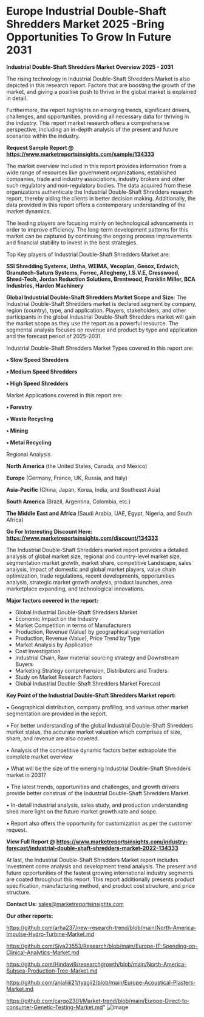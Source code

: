 # Europe Industrial Double-Shaft Shredders Market 2025 -Bring Opportunities To Grow In Future 2031

<Strong> Industrial Double-Shaft Shredders Market Overview 2025 - 2031</strong>

The rising technology in Industrial Double-Shaft Shredders Market is also depicted in this research report. Factors that are boosting the growth of the market, and giving a positive push to thrive in the global market is explained in detail.

Furthermore, the report highlights on emerging trends, significant drivers, challenges, and opportunities, providing all necessary data for thriving in the industry. This report market research offers a comprehensive perspective, including an in-depth analysis of the present and future scenarios within the industry.

<strong>Request Sample Report @ <a href=https://www.marketreportsinsights.com/sample/134333>https://www.marketreportsinsights.com/sample/134333</a></strong>

The market overview included in this report provides information from a wide range of resources like government organizations, established companies, trade and industry associations, industry brokers and other such regulatory and non-regulatory bodies. The data acquired from these organizations authenticate the Industrial Double-Shaft Shredders research report, thereby aiding the clients in better decision making. Additionally, the data provided in this report offers a contemporary understanding of the market dynamics.

The leading players are focusing mainly on technological advancements in order to improve efficiency. The long-term development patterns for this market can be captured by continuing the ongoing process improvements and financial stability to invest in the best strategies.

Top Key players of Industrial Double-Shaft Shredders Market are:

<strong>SSI Shredding Systems, Untha, WEIMA, Vecoplan, Genox, Erdwich, Granutech-Saturn Systems, Forrec, Allegheny, I.S.V.E, Cresswood, Shred-Tech, Jordan Reduction Solutions, Brentwood, Franklin Miller, BCA Industries, Harden Machinery</strong>

<strong><b>Global Industrial Double-Shaft Shredders Market Scope and Size:</b></strong>
The Industrial Double-Shaft Shredders market is declared segment by company, region (country), type, and application. Players, stakeholders, and other participants in the global Industrial Double-Shaft Shredders market will gain the market scope as they use the report as a powerful resource. The segmental analysis focuses on revenue and product by type and application and the forecast period of 2025-2031.

Industrial Double-Shaft Shredders Market Types covered in this report are:

<strong>• Slow Speed Shredders

• Medium Speed Shredders

• High Speed Shredders</strong>

Market Applications covered in this report are:

<strong>• Forestry

• Waste Recycling

• Mining

• Metal Recycling</strong> 

Regional Analysis

<strong>North America</strong> (the United States, Canada, and Mexico)

<strong>Europe</strong> (Germany, France, UK, Russia, and Italy)

<strong>Asia-Pacific</strong> (China, Japan, Korea, India, and Southeast Asia)

<strong>South America</strong> (Brazil, Argentina, Colombia, etc.)

<strong>The Middle East and Africa</strong> (Saudi Arabia, UAE, Egypt, Nigeria, and South Africa)

<strong>Go For Interesting Discount Here: <a href=https://www.marketreportsinsights.com/discount/134333>https://www.marketreportsinsights.com/discount/134333</a></strong>

The Industrial Double-Shaft Shredders market report provides a detailed analysis of global market size, regional and country-level market size, segmentation market growth, market share, competitive Landscape, sales analysis, impact of domestic and global market players, value chain optimization, trade regulations, recent developments, opportunities analysis, strategic market growth analysis, product launches, area marketplace expanding, and technological innovations.

<strong><b>Major factors covered in the report:</b></strong>
<ul>
  <li>Global Industrial Double-Shaft Shredders Market </li>
  <li>Economic Impact on the Industry</li>
  <li>Market Competition in terms of Manufacturers</li>
  <li>Production, Revenue (Value) by geographical segmentation</li>
  <li>Production, Revenue (Value), Price Trend by Type</li>
  <li>Market Analysis by Application</li>
  <li>Cost Investigation</li>
  <li>Industrial Chain, Raw material sourcing strategy and Downstream Buyers</li>
  <li>Marketing Strategy comprehension, Distributors and Traders</li>
  <li>Study on Market Research Factors</li>
  <li>Global Industrial Double-Shaft Shredders Market Forecast</li>
</ul>

<strong><b>Key Point of the Industrial Double-Shaft Shredders Market report:</b></strong>

• Geographical distribution, company profiling, and various other market segmentation are provided in the report.

• For better understanding of the global Industrial Double-Shaft Shredders market status, the accurate market valuation which comprises of size, share, and revenue are also covered.

• Analysis of the competitive dynamic factors better extrapolate the complete market overview

• What will be the size of the emerging Industrial Double-Shaft Shredders market in 2031?

• The latest trends, opportunities and challenges, and growth drivers provide better construal of the Industrial Double-Shaft Shredders Market.

• In-detail industrial analysis, sales study, and production understanding shed more light on the future market growth rate and scope.

• Report also offers the opportunity for customization as per the customer request.

<strong><b>View Full Report @ <a href=https://www.marketreportsinsights.com/industry-forecast/industrial-double-shaft-shredders-market-2022-134333>https://www.marketreportsinsights.com/industry-forecast/industrial-double-shaft-shredders-market-2022-134333</a></b></strong>


At last, the Industrial Double-Shaft Shredders Market report includes investment come analysis and development trend analysis. The present and future opportunities of the fastest growing international industry segments are coated throughout this report. This report additionally presents product specification, manufacturing method, and product cost structure, and price structure.

<strong>Contact Us:</strong>
sales@marketreportsinsights.com

<strong>Our other reports:</strong>

<a href=https://github.com/arha237/new-research-trend/blob/main/North-America-Impulse-Hydro-Turbine-Market.md>https://github.com/arha237/new-research-trend/blob/main/North-America-Impulse-Hydro-Turbine-Market.md</a>

<a href=https://github.com/Siya23553/Research/blob/main/Europe-IT-Spending-on-Clinical-Analytics-Market.md>https://github.com/Siya23553/Research/blob/main/Europe-IT-Spending-on-Clinical-Analytics-Market.md</a>

<a href=https://github.com/Hindavi9/researchgrowth/blob/main/North-America-Subsea-Production-Tree-Market.md>https://github.com/Hindavi9/researchgrowth/blob/main/North-America-Subsea-Production-Tree-Market.md</a>

<a href=https://github.com/anjaliiii21/tyagii2/blob/main/Europe-Acoustical-Plasters-Market.md>https://github.com/anjaliiii21/tyagii2/blob/main/Europe-Acoustical-Plasters-Market.md</a>

<a href=https://github.com/cargo2301/Market-trend/blob/main/Europe-Direct-to-consumer-Genetic-Testing-Market.md>https://github.com/cargo2301/Market-trend/blob/main/Europe-Direct-to-consumer-Genetic-Testing-Market.md</a>"
![image](https://github.com/user-attachments/assets/6c79d0bc-f7ff-414f-a956-69114b2e13e3)
